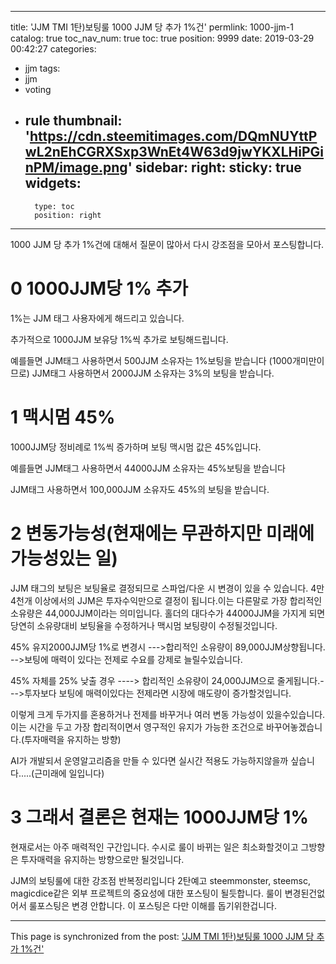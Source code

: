 
---
title: 'JJM  TMI  1탄)보팅룰 1000 JJM 당 추가 1%건'
permlink: 1000-jjm-1
catalog: true
toc_nav_num: true
toc: true
position: 9999
date: 2019-03-29 00:42:27
categories:
- jjm
tags:
- jjm
- voting
- rule
thumbnail: 'https://cdn.steemitimages.com/DQmNUYttPwL2nEhCGRXSxp3WnEt4W63d9jwYKXLHiPGinPM/image.png'
sidebar:
    right:
        sticky: true
widgets:
    -
        type: toc
        position: right
---


1000 JJM 당 추가 1%건에 대해서 질문이 많아서 다시 강조점을 모아서 포스팅합니다.



# 0 1000JJM당 1% 추가

1%는 JJM 태그 사용자에게 해드리고 있습니다.

추가적으로 1000JJM 보유당 1%씩 추가로 보팅해드립니다.

예를들면 JJM태그 사용하면서 500JJM 소유자는 1%보팅을 받습니다 (1000개미만이므로)
JJM태그 사용하면서 2000JJM 소유자는 3%의 보팅을 받습니다.

# 1 맥시멈 45%
1000JJM당 정비례로 1%씩 증가하며 보팅 맥시멈 값은 45%입니다.


예를들면 JJM태그 사용하면서 44000JJM 소유자는 45%보팅을 받습니다 

JJM태그 사용하면서 100,000JJM 소유자도 45%의 보팅을 받습니다.


# 2 변동가능성(현재에는 무관하지만 미래에 가능성있는 일)
JJM 태그의 보팅은 보팅율로 결정되므로 스파업/다운 시 변경이 있을 수 있습니다.
4만4천개 이상에서의 JJM은 투자수익만으로 결정이 됩니다.이는 다른말로 가장 합리적인 소유량은 44,000JJM이라는 의미입니다.
홀더의 대다수가 44000JJM을 가지게 되면 당연히 소유량대비 보팅율을 수정하거나 맥시멈 보팅량이 수정될것입니다.

45% 유지2000JJM당 1%로 변경시 --->합리적인 소유량이 89,000JJM상향됩니다. -->보팅에 매력이 있다는 전제로 수요를 강제로 늘릴수있습니다.

45% 자체를 25% 낮출 경우 ----> 합리적인 소유량이 24,000JJM으로  줄게됩니다.--->투자보다 보팅에 매력이있다는 전제라면 시장에 매도량이 증가할것입니다.

이렇게 크게 두가지를 혼용하거나 전제를 바꾸거나 여러 변동 가능성이 있을수있습니다. 이는 시간을 두고 가장 합리적이면서 영구적인 유지가 가능한 조건으로 바꾸어놓겠습니다.(투자매력을 유지하는 방향) 

AI가 개발되서 운영알고리즘을 만들 수 있다면 실시간 적용도 가능하지않을까 싶습니다.....(근미래에 일입니다)

# 3 그래서 결론은  현재는 1000JJM당 1%
현재로서는 아주 매력적인 구간입니다.
수시로 룰이 바뀌는 일은 최소화할것이고 그방향은 투자매력을 유지하는 방향으로만 될것입니다.




JJM의 보팅룰에 대한 강조점 반복정리입니다
2탄예고  steemmonster, steemsc, magicdice같은 외부 프로젝트의 중요성에 대한 포스팅이 될듯합니다.
룰이 변경된건없어서 룰포스팅은 변경 안합니다. 이 포스팅은 다만 이해를 돕기위한겁니다.

- - -

This page is synchronized from the post: ['JJM  TMI  1탄)보팅룰 1000 JJM 당 추가 1%건'](https://steemit.com/@virus707/1000-jjm-1)

